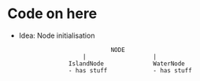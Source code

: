 # Code on here

- Idea: Node initialisation

                                NODE
                        |                   |
                    IslandNode              WaterNode
                    - has stuff             - has stuff    
